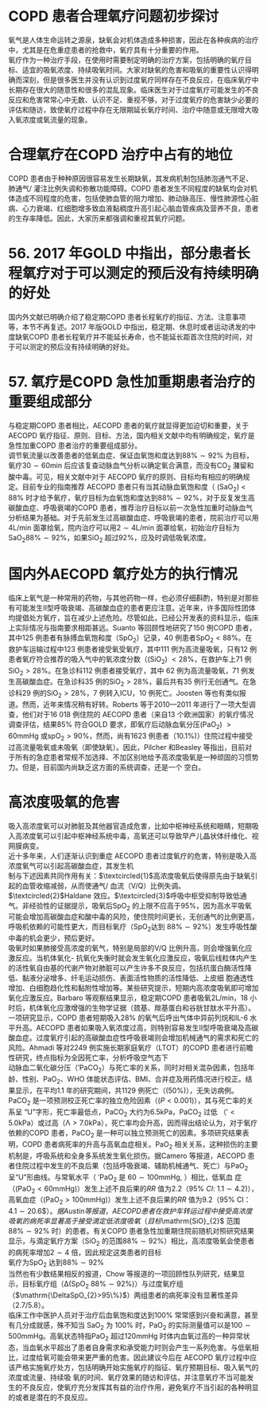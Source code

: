 # COPD 患者合理氧疗问题初步探讨  
氧气是人体生命运转之源泉，缺氧会对机体造成多种损害，因此在各种疾病的治疗中，尤其是在危重症患者的抢救中，氧疗具有十分重要的作用。  
氧疗作为一种治疗手段，在使用时需要制定明确的治疗方案，包括明确的氧疗目标、适宜的吸氧浓度、持续吸氧时间。大家对缺氧的危害和吸氧的重要性认识得明确而深刻，但是很多医生并没有认识到过度氧疗同样存在不良反应，在临床氧疗中长期存在很大的随意性和很多的混乱现象。临床医生对于过度氧疗可能发生的不良反应和危害常常心中无数、认识不足、重视不够，对于过度氧疗的危害缺少必要的评估和随访，致使氧疗过程中存在无限期延长氧疗时间、治疗中随意或无限增大吸入氧浓度或氧流量的现象。  
#  合理氧疗在COPD 治疗中占有的地位  
COPD 患者由于种种原因很容易发生长期缺氧，其发病机制包括肺泡通气不足、肺通气/ 灌注比例失调和弥散功能障碍。COPD 患者发生不同程度的缺氧均会对机体造成不同程度的危害，包括使肺血管的阻力增加、肺动脉高压、慢性肺源性心脏病、心力衰竭、红细胞增多致血液黏稠度升高引起心脑血管疾病及营养不良，患者的生存率降低。因此，大家历来都强调和重视其氧疗问题。  
# 56. 2017 年GOLD 中指出，部分患者长程氧疗对于可以测定的预后没有持续明确的好处  
国内外文献已明确介绍了稳定期COPD 患者长程氧疗的指征、方法、注意事项等，本节不再复述。2017 年版GOLD 中指出，稳定期、休息时或者运动诱发的中度缺氧COPD 患者长程氧疗并不能延长寿命，也不能延长距首次住院的时间，对于可以测定的预后没有持续明确的好处。  
# 57. 氧疗是COPD 急性加重期患者治疗的重要组成部分  
与稳定期COPD 患者相比，AECOPD 患者的氧疗就显得更加迫切和重要，关于 AECOPD 氧疗指征、原则、目标、方法，国内相关文献中均有明确规定，氧疗是急性加重COPD 患者治疗的重要组成部分。  
调节氧流量以改善患者的低氧血症、保证血氧饱和度达到$88\%\sim92\%$ 为目标，氧疗$30\sim60\mathrm{min}$ 后应该复查动脉血气分析以确定氧合满意，而没有$\mathrm{CO}_{2}$ 潴留和酸中毒。可见，相关文献中对于 AECOPD 氧疗的原则、目标均有相应的明确规定。目前专业的指南推荐 AECOPD  患者只有当其动脉血氧饱和度（ $\left(\mathrm{{SaO}_{2}}\right)\ <$ $88\%$ 时才给予氧疗，氧疗目标为血氧饱和度达到$88\%\sim92\%$，对于反复发生高碳酸血症、呼吸衰竭的COPD 患者，推荐治疗目标以前一次急性加重时动脉血气分析结果为基础。对于先前发生过高碳酸血症、呼吸衰竭的患者，院前治疗可以用 $4\mathrm{L/min}$ 面罩给氧，院内治疗可以用$2\sim4\mathrm{L}/\mathrm{min}$ 面罩给氧，初始治疗目标为$\mathrm{SaO}_{2}88\%\sim92\%$，如果$\mathrm{SiO}_{2}$ 超过$92\%$，应及时调低吸氧浓度。  
#  国内外AECOPD 氧疗处方的执行情况  
临床上氧气是一种常用的药物，与其他药物一样，也必须仔细斟酌，特别是对那些有可能发生Ⅱ型呼吸衰竭、高碳酸血症的患者更应注意。近年来，许多国际性团体均提倡处方氧疗，旨在减少上述危险。尽管如此，已经公开发表的资料显示，临床上实际情况与指南要求相距甚远。Suanto 等回顾性地研究了150 例COPD 患者，其中125 例患者有脉搏血氧饱和度（$\mathrm{SpO}_{2}$）记录，40 例患者$\mathrm{SpO}_{2}<88\%$。在救护车运输过程中123 例患者接受氧受氧疗，其中111 例为高流量吸氧，只有12 例患者氧疗符合推荐的吸入气中的氧浓度分数（$\left(\mathrm{SiO}_{2}\right)\ <28\%$，在救护车上71 例$\mathrm{SiO}_{2}>28\%$。在急诊科112 例患者接受氧疗，其中 62 例为高流量吸氧，71 例发生高碳酸血症。在急诊科35 例的$\mathrm{SiO}_{2}>28\%$，最后共有35 例行无创通气。在急诊科29 例的$\mathrm{SiO}_{2}>28\%$，7 例转入ICU，10 例死亡。Joosten 等也有类似报道。然而，近年来情况稍有好转。Roberts 等于2010—2011 年进行了一项大型调查，他们对于16 018 例住院的 AECOPD 患者（来自13 个欧洲国家）的氧疗情况调查评估，结果$85\%$ 符合GOLD 要求，即氧疗后动脉血氧分压$\left(\mathrm{PaO}_{2}\right)\ \mathrm{>60mmHg}$ 或$\mathrm{spO}_{2}>90\%$，然而，尚有1623 例患者（$10.1\%)$）住院过程中接受过高流量吸氧或未吸氧（即使缺氧）。因此，Pilcher 和Beasley 等指出，目前对于所有的急症患者常规不加选择、不加区别地给予高浓度吸氧是一种顽固的习惯势力。但是，目前国内尚缺乏这方面的系统调查，还是一个 空白。  
#  高浓度吸氧的危害  
吸入高浓度氧可以对肺脏及其他器官造成危害，比如中枢神经系统和眼睛，短期吸入高浓度氧可以引起中枢神经系统中毒，高氧还可以导致早产儿晶状体纤维化、视网膜病变。  
近十多年来，人们逐渐认识到重症 AECOPD 患者过度氧疗的危害，特别是吸入高浓度氧气可以引起高碳酸血症，其发生机  
制与下述因素共同作用有关：$\textcircled{1}$高浓度吸氧后使得原先由于缺氧引起的血管收缩减弱，从而使通气/ 血流（V/Q）比例失调。$\textcircled{2}$Haldane 效应。$\textcircled{3}$呼吸中枢受抑制导致低通气。非经验性的证据提示，吸氧后$\mathrm{SpO}_{2}$ 的上限不应高于$95\%$，因为高水平吸氧可能会增加高碳酸血症和酸中毒的风险，使住院时间更长，无创通气的比例更高，呼吸机依赖的可能性更大，而目标氧疗（$\mathrm{SpO}_{2}$达到 $88\%\sim92\%$）发生呼吸性酸中毒的机会更少，预后更好。  
吸氧时如果肺接受高浓度的氧气，特别是局部的V/Q 比例升高，则会增强氧化应激反应。当机体氧化- 抗氧化失衡时就会发生氧化应激反应，吸氧后线粒体内产生的活性氧自由基的代谢产物对肺脏可以产生许多不良反应，包括抗蛋白酶活性降低、黏液分泌增多、纤毛运动损伤、表面活性物质的活性降低、上皮细 胞通透性增加、白细胞趋化性和黏附性增加等。某些研究提示，短期内高浓度吸氧即可增加氧化应激反应。Barbaro 等观察结果显示，稳定期COPD 患者吸氧$2\mathrm{L/min}$，18 小时后，机体氧化应激增强的生物学证据（巯基、羰基蛋白和谷胱甘肽水平升高）。一项研究显示，COPD 患者短期吸入$28\%$ 的氧气后呼出气体中异前列烷和IL-6 水平升高。AECOPD 患者如果吸入氧浓度过高，则特别容易发生Ⅱ型呼吸衰竭及高碳酸血症。过度氧疗引起的高碳酸血症性呼吸衰竭则会增加机械通气的需求和死亡的风险。Ahmadi 等对2249 例实施长期家庭氧疗（LTOT）的COPD 患者进行前瞻性研究，终点指标为全因死亡率，分析呼吸空气态下  
动脉血二氧化碳分压（$\mathrm{{'PaCO_{2}}}$）与死亡率的关系，同时对相关混杂因素，包括年龄、性别、$\mathrm{PaO}_{2}$、WHO 体能状态评估、BMI、合并症及用药情况进行校正。结果显示，在平均1.1 年的研究期间，共1129 例死亡（$\left(50\%\right)$），无失访病例。$\mathrm{PaCO}_{2}$ 是一项预测校正死亡率的独立危险因素（$\left(P<0.001\right)$），其与死亡率的关系呈
“U”字形，死亡率最低点，$\mathrm{PaCO}_{2}$ 大约为$6.5\mathrm{kPa}$，$\mathrm{PaCO}_{2}$ 过低
（$'<5.0\mathrm{kPa}$）或过高（$\mathrm{\Lambda}>7.0\mathrm{kPa}$），死亡率均会升高，因而得出结论认为，对于氧疗依赖的COPD 患者，$\mathrm{PaCO}_{2}$ 是一种可以独立预测死亡的因素。多项研究结果表明，COPD 患者病死率的升高与高氧血症相关。$\mathrm{PaO}_{2}$ 相关关系，这种损伤的主要机制是，呼吸系统和全身多系统发生氧化损伤。据Camero 等报道，AECOPD 患者住院过程中发生的不良后果（包括呼吸衰竭、辅助机械通气、死亡）与$\mathrm{PaO}_{2}$ 呈“U”形曲线。与常氧水平（ $\mathrm{{'}P a O_{2}}$  是 $60\sim100\mathrm{mmHg},$ ）相比，低氧血 症（$\mathrm{(PaO_{2}<60m m H g)}$）发生上述不良后果的$R R$ 值为2.2（$95\%$ $C I:\ 1.1\sim4.2)$），高氧血症（$\mathrm{(PaO}_{2}>100\mathrm{mm}\mathrm{Hg)}$）发生上述不良后果的$R R$ 值为9.2（$95\%$ CI：$4.1\sim20.6\$）。据Austin 等报道，AECOPD 患者在救护车转运过程中接受高浓度吸氧的病死率显著高于接受滴定低浓度吸氧（目标$\mathrm{SiO}_{2}$ 范围 $88\%\sim92\%$ 时）的患者。有关COPD 患者急性加重期住院前随机对照研究结果显示，与滴定氧疗方案（$\mathrm{SiO}_{2}$ 的范围$88\%\sim92\%$）相比，高浓度吸氧会使患者的病死率增加$2\sim4$ 倍，因此规定这类患者的目标  
氧疗为$\mathrm{SpO}_{2}$ 达到$88\%\sim92\%$  
当然也有少数结果相反的报道，Chow 等报道的一项回顾性队列研究，结果显示，目标氧疗组（$\mathrm{\Delta(SpO_{2}\ 88\%\sim92\%)}$）与过度氧疗组（$\mathrm{\DeltaSpO_{2}>95\%}$）两组患者的病死率没有显著性差异（2.7/5.8）。  
临床工作中医护人员对于治疗后血氧饱和度达到$100\%$ 常常感到兴奋和满意，甚至有几分成就感，殊不知当 $\mathrm{{SaO}}_{2}$  为 $100\%$ 时，$\mathrm{PaO}_{2}$ 的实际测量值可以是$100\sim500\mathrm{mmHg}$。高氧状态特指$\mathrm{PaO}_{2}$ 超过$120\mathrm{mmHg}$ 时体内血氧过高的一种异常状态，当血氧水平超出了患者自身需求和承受能力时则会产生一系列危害。与低氧相比，过度给氧可能会带来更严重的危害。因此建议今后在 AECOPD 氧疗过程中应该严格实施氧疗处方，包括明确开始实施氧疗的指征、氧疗预期目标、吸入氧气的浓度或流量、持续吸 氧的时间、氧疗效果的随访和评估，并注意氧疗不当可能发生的不良反应，使氧疗充分发挥其有益的治疗作用，避免氧疗不当引起的各种明显的或者是潜在的不良反应。  

